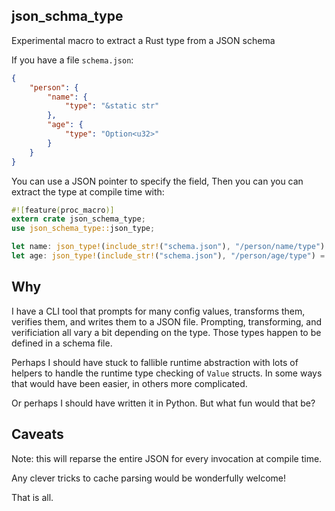 ## json_schma_type

Experimental macro to extract a Rust type from a JSON schema

If you have a file `schema.json`:

```json
{
    "person": {
        "name": {
            "type": "&static str"
        },
        "age": {
            "type": "Option<u32>"
        }
    }
}
```

You can use a JSON pointer to specify the field, Then you can you can extract the type at compile time with:

```rust
#![feature(proc_macro)]
extern crate json_schema_type;
use json_schema_type::json_type;

let name: json_type!(include_str!("schema.json"), "/person/name/type") = "Zazu";
let age: json_type!(include_str!("schema.json"), "/person/age/type") = Some(22);
```

## Why

I have a CLI tool that prompts for many config values, transforms them, verifies them, and writes them to a JSON file.
Prompting, transforming, and verificiation all vary a bit depending on the type. Those types happen to be defined in a schema file.

Perhaps I should have stuck to fallible runtime abstraction with lots of helpers to handle the runtime type checking of `Value` structs.
In some ways that would have been easier, in others more complicated.

Or perhaps I should have written it in Python. But what fun would that be?

## Caveats

Note: this will reparse the entire JSON for every invocation at compile time.

Any clever tricks to cache parsing would be wonderfully welcome!

That is all.